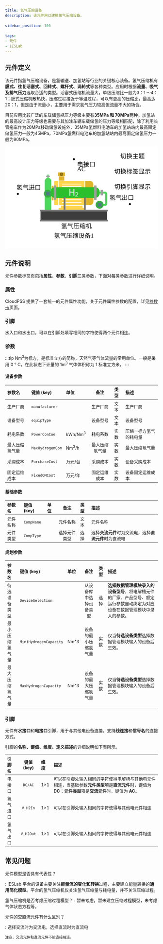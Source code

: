 ```yaml
---
title: 氢气压缩设备
description: 该元件用以建模氢气压缩设备。

sidebar_position: 100

tags: 
- 元件
- IESLab
---
```


## 元件定义


该元件指氢气压缩设备，是氢输送、加氢站等行业的关键核心装备。氢气压缩机有**膜式、往复活塞式、回转式、螺杆式、涡轮式**等各种类型。应用时根据**流量、吸气及排气压力**选取合适的类型。活塞式压缩机流量大，单级压缩比一般为3：1 ～4：1；膜式压缩机散热快，压缩过程接近于等温过程，可以有更高的压缩比，最高达20：1，但是由于流量小，主要用于需求氢气压力较高但流量不大的场合。

目前应用比较广泛的车载储氢瓶压力等级主要有**35MPa 和 70MPa**两种。加氢站的最高设计压力等级也需要与其加注车辆车载储氢的压力等级相匹配，除了利用长管拖车作为20MPa移动储氢设施外，35MPa氢燃料电池车的加氢站站内最高固定储氢压力一般为45MPa，70MPa氢燃料电池车的加氢站站内最高固定储氢压力一般为90MPa。


![氢气压缩机](./compress.svg )

## 元件说明

元件参数标签页包括**属性**、**参数**、**引脚**三类参数，下面对每类参数进行详细说明。

### 属性

CloudPSS 提供了一套统一的元件属性功能，关于元件属性参数的配置，详见[参数卡](docs/documents/software/10-xstudio/20-simstudio/40-workbench/20-function-zone/30-design-tab/30-param-panel/index.md)页面。


### 引脚
水入口和水出口，可以在引脚处填写相同的字符使得两个元件相连。

### 参数

:::tip
$\mathrm{Nm^3}$为标方，是标准立方的简称，天然气等气体流量的常用单位。一般是采用 0 &deg; C，在此状态下计量的 1m<sup>3</sup> 气体体积称为 1 标准立方米，
:::

#### 设备参数

| 参数名 | 键值 (key) | 单位 | 备注 | 类型 | 描述 |
| :--- | :--- | :--- | :--: | :--- | :--- |
| 生产厂商 | `manufacturer` |  | 生产厂商 | 文本 | 生产厂商 |
| 设备型号 | `equipType` |  | 设备型号 | 文本 | 设备型号 |
| 耗电系数 | `PowerConCoe` | $\mathrm{kWh/Nm^3}$ | 耗电系数 | 实数 | 压缩一标方氢气的耗电量 |
| 最大压缩氢气量 | `MaxHydrogenCom` | $\mathrm{Nm^3/h}$ | 最大压缩氢气量 | 实数 | 最大压缩氢气量 |
| 采购成本 | `PurchaseCost` | 万元/台 | 采购成本 | 实数 | 设备采购成本 |
| 固定运维成本 | `FixedOMCost` | 万元/年 | 固定运维成本 | 实数 | 设备固定运维成本 |


#### 基础参数

| 参数名 | 键值 (key) | 单位 | 备注 | 类型 | 描述 |
| :--- | :--- | :--- | :--: | :--- | :--- |
| 元件名称 | `CompName` |  | 元件名称 | 文本 | 元件名称 |
| 元件类型 | `CompType` |  | 选择元件类型 | 选择 | 选择**交流元件**时为交流电，选择**直流元件**时为直流电|

#### 规划参数

| 参数名 | 键值 (key)  | 单位 | 备注 | 类型 | 描述 |
| :--- | :--- | :--- | :--: | :--- | :--- |
| 待选设备类型 | `DeviceSelection` |  | 从设备库中选择设备类型 | 选择 | **选择数据管理模块录入的设备型号**，将电解槽元件的厂家、产品型号、额定运行参数自动绑定为对应设备在数据管理模块中录入的参数。|
| 最小压缩氢气量 | `MiniHydrogenCapacity` | Nm^3 | 设备的最小压缩氢气量 | 实数 | 仅当**待选设备类型**选择数据管理模块输入的设备后生效。|
| 最大压缩氢气量 | `MaxHydrogenCapacity` | Nm^3 | 设备的最大压缩氢气量 | 实数 | 仅当**待选设备类型**选择数据管理模块输入的设备后生效。|



### 引脚

元件有**水接口**和**电接口**引脚，用于与其他电设备连接，支持**线连接**和**信号名**的连接方式。

引脚的**名称、键值、维度、定义描述**的详细说明如下表所示。

| 引脚名 | 键值 (key)  | 维度 | 描述 |
| :--- | :--: | :--- | :--- |
| 电接口 | `DC/AC` | 1×1 | 可以在引脚处输入相同的字符使得电解槽与其他电元件相连，当基础参数**元件类型**项是**直流元件**时，键值为 **DC**；**元件类型**项是**交流元件**时，键值为 **AC**。|
| 氢气进口 | `V_H2In` | 1×1 | 可以在引脚处输入相同的字符使得与其他电元件相连 |
| 氢气出口 | `V_H2Out` | 1×1 | 可以在引脚处输入相同的字符使得与其他电元件相连 |

## 常见问题

元件模型是否具有代表性？

:   IESLab 平台的设备主要关注**能量流的变化和转换**过程，主要建立能量转换的**通用简化模型**。平台的氢气压缩机仅关注氢气压缩量与耗电量，并不关注压缩过程。

氢气压缩机是否考虑压缩过程模型？
:   暂未考虑，暂未建立压缩过程模型，未考虑气体状态方程等。


元件的交直流元件有什么区别？

:   选择交流时为交流电，选择直流时为直流电
    

    注意，交流元件和直流元件不能直接相连。